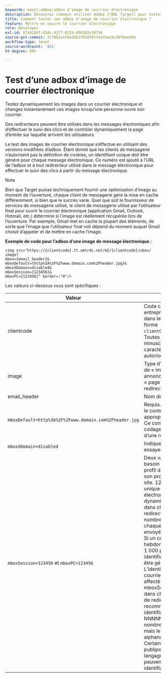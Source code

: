 ```yaml
---
keywords: email;adbox;adbox d’image de courrier électronique
description: Découvrez comment utiliser Adobe [!DNL Target] pour tester dynamiquement des images dans un email, et même modifier ces images à la volée lorsqu’une personne ouvre l’email.
title: Comment tester une adbox d’image de courrier électronique ?
feature: Mettre en oeuvre le courrier électronique
role: Developer
exl-id: 87a918d7-83dc-4277-821b-d90302c59736
source-git-commit: 3c79b2ce70e456275ddf6774a35ae5c36f0ae99d
workflow-type: tm+mt
source-wordcount: '421'
ht-degree: 89%

---
```


# Test d’une adbox d’image de courrier électronique

Testez dynamiquement les images dans un courrier électronique et changez instantanément ces images lorsqu’une personne ouvre son courrier.

Des redirecteurs peuvent être utilisés dans les messages électroniques afin d’effectuer le suivi des clics et de contrôler dynamiquement la page d’entrée sur laquelle arrivent les utilisateurs.

Le test des images de courrier électronique s’effectue en utilisant des versions modifiées d’adbox. Étant donné que les clients de messagerie n’autorisent pas la définition de cookies, un identifiant unique doit être généré pour chaque message électronique. Ce numéro est ajouté à l’URL de l’adbox et à tout redirecteur utilisé dans le message électronique pour effectuer le suivi des clics à partir du message électronique.

>[!NOTE]
>
>Bien que Target puisse techniquement fournir une optimisation d’image au moment de l’ouverture, chaque client de messagerie gère la mise en cache différemment, si bien que le succès varie. Quel que soit le fournisseur de services de messagerie utilisé, le client de messagerie utilisé par l’utilisateur final pour ouvrir le courrier électronique (application Gmail, Outlook, Hotmail, etc.) détermine si l’image est réellement récupérée lors de l’ouverture. Par exemple, Gmail met en cache la plupart des éléments, de sorte que l’image que l’utilisateur final voit dépend du moment auquel Gmail choisit d’appeler et de mettre en cache l’image.

**Exemple de code pour l’adbox d’une image de message électronique :**

```
<img src="https://{clientcode}.tt.omtrdc.net/m2/​{clientcode}/ubox/​image?
mbox={email_header}&
mboxDefault=​{http%3A%2F%2Fwww.domain.com%2Fheader.jpg}&
mboxXDomain=disabled&
mboxSession={123456}&
mboxPC={123456}” border=:"0"/>
```

Les valeurs ci-dessous vous sont spécifiques :

| Valeur | Description |
|--- |--- |
| clientcode | Code client de votre entreprise. Vous le trouverez dans le fichier at.js sous la forme `clientCode='yourclientcode'`. Toutes les lettres sont en minuscules et aucun caractère spécial n’est autorisé. |
| image | Type d’offre. Il s’agit toujours de « image » pour les annonces graphiques et de « page » pour les redirecteurs. |
| email_header | Nom de l’adbox. |
| `mboxDefault=http%3A%2F%2Fwww.domain.com%2Fheader.jpg` | Requis. Remplacez l’URL par le contenu par défaut approprié pour votre adbox. Ce contenu doit être en codage URL et il doit s’agir d’une référence absolue. |
| `mboxXDomain=disabled` | Indique à Target de ne pas essayer de définir un cookie. |
| `mboxSession=123456` et `mboxPC=123456` | Deux valeurs dont Target a besoin pour fusionner le profil de cet utilisateur avec son profil existant pour votre site. 123456 est l’identifiant unique généré par courrier électronique. Insérez dynamiquement cette valeur dans chaque URL de redirecteur et d’adbox. Ce nombre doit être unique pour chaque courrier électronique envoyé à chaque personne. Si un courrier électronique hebdomadaire est envoyé à 1 000 personnes, 1 000 identifiants uniques doivent être générés.<br>L’identificateur unique par courrier électronique doit être affecté aux éléments mboxSession et mboxPC dans chaque adbox et URL de redirecteur. Le format recommandé pour cet identifiant est horodatage-NNNNN, où NNNNN est un nombre aléatoire à 5 chiffres, mais le format alphanumérique fonctionne. Certains services de publipostage et tous les langages de programmation peuvent générer cet identifiant unique. |

